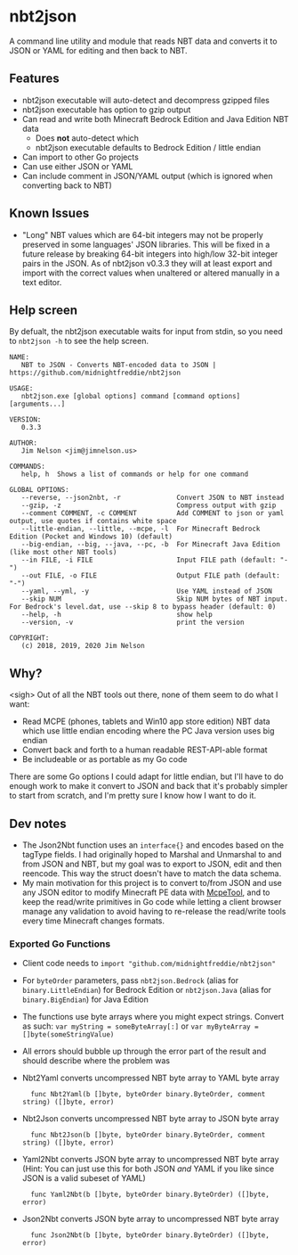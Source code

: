 # nbt2json

A command line utility and module that reads NBT data and converts it to JSON or YAML for editing and then back to NBT.

## Features

- nbt2json executable will auto-detect and decompress gzipped files
- nbt2json executable has option to gzip output
- Can read and write both Minecraft Bedrock Edition and Java Edition NBT data
    - Does **not** auto-detect which
    - nbt2json executable defaults to Bedrock Edition / little endian
- Can import to other Go projects
- Can use either JSON or YAML
- Can include comment in JSON/YAML output (which is ignored when converting back to NBT)

## Known Issues

- "Long" NBT values which are 64-bit integers may not be properly preserved in some languages' JSON libraries. This will be fixed in a future release by breaking 64-bit integers into high/low 32-bit integer pairs in the JSON. As of nbt2json v0.3.3 they will at least export and import with the correct values when unaltered or altered manually in a text editor.

## Help screen

By defualt, the nbt2json executable waits for input from stdin, so you need to `nbt2json -h` to see the help screen.

```
NAME:
   NBT to JSON - Converts NBT-encoded data to JSON | https://github.com/midnightfreddie/nbt2json

USAGE:
   nbt2json.exe [global options] command [command options] [arguments...]

VERSION:
   0.3.3

AUTHOR:
   Jim Nelson <jim@jimnelson.us>

COMMANDS:
   help, h  Shows a list of commands or help for one command

GLOBAL OPTIONS:
   --reverse, --json2nbt, -r              Convert JSON to NBT instead
   --gzip, -z                             Compress output with gzip
   --comment COMMENT, -c COMMENT          Add COMMENT to json or yaml output, use quotes if contains white space
   --little-endian, --little, --mcpe, -l  For Minecraft Bedrock Edition (Pocket and Windows 10) (default)
   --big-endian, --big, --java, --pc, -b  For Minecraft Java Edition (like most other NBT tools)
   --in FILE, -i FILE                     Input FILE path (default: "-")
   --out FILE, -o FILE                    Output FILE path (default: "-")
   --yaml, --yml, -y                      Use YAML instead of JSON
   --skip NUM                             Skip NUM bytes of NBT input. For Bedrock's level.dat, use --skip 8 to bypass header (default: 0)
   --help, -h                             show help
   --version, -v                          print the version

COPYRIGHT:
   (c) 2018, 2019, 2020 Jim Nelson
```

## Why?

\<sigh\> Out of all the NBT tools out there, none of them seem to do what I want:

- Read MCPE (phones, tablets and Win10 app store edition) NBT data which use little endian encoding where the PC Java version uses big endian
- Convert back and forth to a human readable REST-API-able format
- Be includeable or as portable as my Go code

There are some Go options I could adapt for little endian, but I'll have to do enough work to make it convert to JSON and back that it's probably simpler to start from scratch, and I'm pretty sure I know how I want to do it.

## Dev notes

- The Json2Nbt function uses an `interface{}` and encodes based on the tagType fields. I had originally hoped to Marshal and Unmarshal to and from JSON and NBT, but my goal was to export to JSON, edit and then reencode. This way the struct doesn't have to match the data schema.
- My main motivation for this project is to convert to/from JSON and use any JSON editor to modify Minecraft PE data with [McpeTool](https://github.com/midnightfreddie/McpeTool), and to keep the read/write primitives in Go code while letting a client browser manage any validation to avoid having to re-release the read/write tools every time Minecraft changes formats.

### Exported Go Functions

- Client code needs to `import "github.com/midnightfreddie/nbt2json"`
- For `byteOrder` parameters, pass `nbt2json.Bedrock` (alias for `binary.LittleEndian`) for Bedrock Edition or `nbt2json.Java` (alias for `binary.BigEndian`) for Java Edition
- The functions use byte arrays where you might expect strings. Convert as such: `var myString = someByteArray[:]` or `var myByteArray = []byte(someStringValue)`
- All errors should bubble up through the error part of the result and should describe where the problem was
- Nbt2Yaml converts uncompressed NBT byte array to YAML byte array

		func Nbt2Yaml(b []byte, byteOrder binary.ByteOrder, comment string) ([]byte, error)

- Nbt2Json converts uncompressed NBT byte array to JSON byte array

		func Nbt2Json(b []byte, byteOrder binary.ByteOrder, comment string) ([]byte, error)

- Yaml2Nbt converts JSON byte array to uncompressed NBT byte array (Hint: You can just use this for both JSON *and* YAML if you like since JSON is a valid subeset of YAML)

		func Yaml2Nbt(b []byte, byteOrder binary.ByteOrder) ([]byte, error)

- Json2Nbt converts JSON byte array to uncompressed NBT byte array

		func Json2Nbt(b []byte, byteOrder binary.ByteOrder) ([]byte, error)
